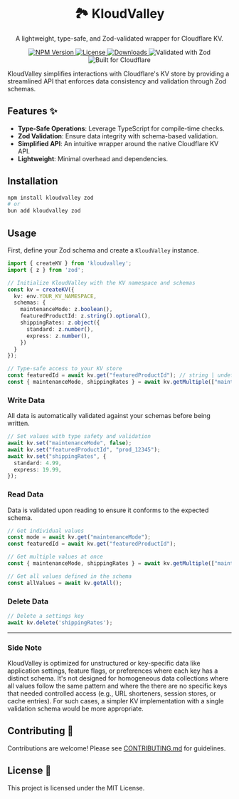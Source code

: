 <div align="center">

# 🏞️ KloudValley 

A lightweight, type-safe, and Zod-validated wrapper for Cloudflare KV.

<p>
  <a href="https://www.npmjs.com/package/kloudvalley">
    <img alt="NPM Version" src="https://img.shields.io/npm/v/kloudvalley">
  </a>
  <a href="https://github.com/mosherivkin/kloudvalley/blob/main/LICENSE">
    <img alt="License" src="https://img.shields.io/npm/l/kloudvalley">
  </a>
  <a href="https://www.npmjs.com/package/kloudvalley">
    <img alt="Downloads" src="https://img.shields.io/npm/dt/kloudvalley">
  </a>
  <img alt="Validated with Zod" src="https://img.shields.io/badge/validated_with-zod-3E67B1.svg">
  <img alt="Built for Cloudflare" src="https://img.shields.io/badge/built_for-Cloudflare-F38020.svg">
</p>

</div>

KloudValley simplifies interactions with Cloudflare's KV store by providing a streamlined API that enforces data consistency and validation through Zod schemas.

## Features ✨

- **Type-Safe Operations**: Leverage TypeScript for compile-time checks.
- **Zod Validation**: Ensure data integrity with schema-based validation.
- **Simplified API**: An intuitive wrapper around the native Cloudflare KV API.
- **Lightweight**: Minimal overhead and dependencies.

## Installation

```bash
npm install kloudvalley zod
# or
bun add kloudvalley zod
```


## Usage

First, define your Zod schema and create a `KloudValley` instance.

```typescript
import { createKV } from 'kloudvalley';
import { z } from 'zod';

// Initialize KloudValley with the KV namespace and schemas
const kv = createKV({
  kv: env.YOUR_KV_NAMESPACE,
  schemas: {
    maintenanceMode: z.boolean(),
    featuredProductId: z.string().optional(),
    shippingRates: z.object({
      standard: z.number(),
      express: z.number(),
    })
  }
});

// Type-safe access to your KV store
const featuredId = await kv.get("featuredProductId"); // string | undefined
const { maintenanceMode, shippingRates } = await kv.getMultiple(["maintenanceMode", "shippingRates"]);
```

### Write Data

All data is automatically validated against your schemas before being written.

```typescript
// Set values with type safety and validation
await kv.set("maintenanceMode", false);
await kv.set("featuredProductId", "prod_12345");
await kv.set("shippingRates", {
  standard: 4.99,
  express: 19.99,
});
```

### Read Data

Data is validated upon reading to ensure it conforms to the expected schema.

```typescript
// Get individual values
const mode = await kv.get("maintenanceMode");
const featuredId = await kv.get("featuredProductId");

// Get multiple values at once
const { maintenanceMode, shippingRates } = await kv.getMultiple(["maintenanceMode", "shippingRates"]);

// Get all values defined in the schema
const allValues = await kv.getAll();
```

### Delete Data

```typescript
// Delete a settings key
await kv.delete('shippingRates');
```
___

### Side Note 

KloudValley is optimized for unstructured or key-specific data like application settings, feature flags, or preferences where each key has a distinct schema.
It's not designed for homogeneous data collections where all values follow the same pattern and where the there are no specific keys that needed controlled access (e.g., URL shorteners, session stores, or cache entries). For such cases, a simpler KV implementation with a single validation schema would be more appropriate.


## Contributing 🤝

Contributions are welcome! Please see [CONTRIBUTING.md](./CONTRIBUTING.md) for guidelines.

## License 📄

This project is licensed under the MIT License.
